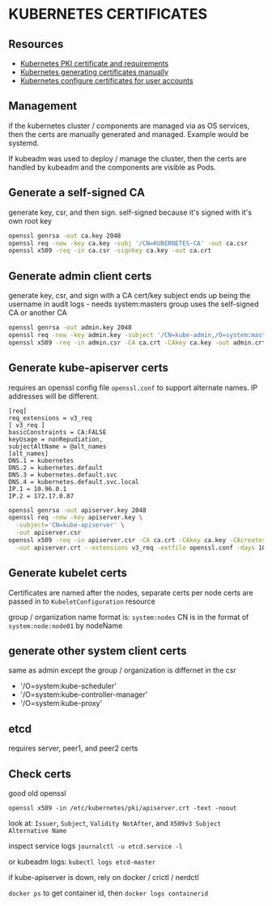 # KUBERNETES CERTIFICATES

## Resources
- [Kubernetes PKI certificate and requirements](https://kubernetes.io/docs/setup/best-practices/certificates/)
- [Kubernetes generating certificates manually](https://kubernetes.io/docs/tasks/administer-cluster/certificates/)
- [Kubernetes configure certificates for user accounts](https://kubernetes.io/docs/setup/best-practices/certificates/#configure-certificates-for-user-accounts)

## Management
if the kubernetes cluster / components are managed via as OS services, then the certs are manually generated
and managed. Example would be systemd.

If kubeadm was used to deploy / manage the cluster, then the certs are handled by kubeadm and the components are visible as Pods.

## Generate a self-signed CA
generate key, csr, and then sign.
self-signed because it's signed with it's own root key

```sh
openssl genrsa -out ca.key 2048
openssl req -new -key ca.key -subj '/CN=KUBERNETES-CA' -out ca.csr
openssl x509 -req -in ca.csr -signkey ca.key -out ca.crt
```

## Generate admin client certs
generate key, csr, and sign with a CA cert/key
subject ends up being the username in audit logs - needs system:masters group
uses the self-signed CA or another CA

```sh
openssl genrsa -out admin.key 2048
openssl req -new -key admin.key -subject '/CN=kube-admin,/O=system:masters' -out admin.csr
openssl x509 -req -in admin.csr -CA ca.crt -CAkey ca.key -out admin.crt
```

## Generate kube-apiserver certs

requires an openssl config file `openssl.conf` to support alternate names. IP addresses will be different.

```
[req]
req_extensions = v3_req
[ v3_req ]
basicConstraints = CA:FALSE
keyUsage = nonRepudiation,
subjectAltName = @alt_names
[alt_names]
DNS.1 = kubernetes
DNS.2 = kubernetes.default
DNS.3 = kubernetes.default.svc
DNS.4 = kubernetes.default.svc.local
IP.1 = 10.96.0.1
IP.2 = 172.17.0.87
```

```sh
openssl genrsa -out apiserver.key 2048
openssl req -new -key apiserver.key \
  -subject='CN=kube-apiserver' \
  -out apiserver.csr
openssl x509 -req -in apiserver.csr -CA ca.crt -CAkey ca.key -CAcreateserial \
  -out apiserver.crt --extensions v3_req -extfile openssl.conf -days 1000
```

## Generate kubelet certs
Certificates are named after the nodes, separate certs per node
certs are passed in to `KubeletConfiguration` resource

group / organization name format is: `system:nodes`
CN is in the format of `system:node:node01` by nodeName

## generate other system client certs
same as admin except the group / organization is differnet in the csr

- '/O=system:kube-scheduler'
- '/O=system:kube-controller-manager'
- '/O=system:kube-proxy'

## etcd
requires server, peer1, and peer2 certs

## Check certs

good old openssl

`openssl x509 -in /etc/kubernetes/pki/apiserver.crt -text -noout`

look at: `Issuer`, `Subject`, `Validity NotAfter`, and `X509v3 Subject Alternative Name`

inspect service logs `journalctl -u etcd.service -l`

or kubeadm logs: `kubectl logs etcd-master`

if kube-apiserver is down, rely on docker / crictl / nerdctl

`docker ps` to get container id, then
`docker logs containerid`